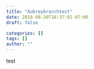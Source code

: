 ```yaml
---
title: "Aubreybranchtest"
date: 2018-08-30T16:37:01-07:00
draft: false

categories: []
tags: []
author: ""
---
```

test